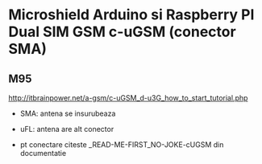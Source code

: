 # Microshield Arduino si Raspberry PI Dual SIM GSM c-uGSM (conector SMA)
## M95
http://itbrainpower.net/a-gsm/c-uGSM_d-u3G_how_to_start_tutorial.php

- SMA: antena se insurubeaza
- uFL: antena are alt conector

- pt conectare citeste _READ-ME-FIRST_NO-JOKE-cUGSM din documentatie
